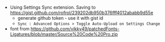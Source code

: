 - Using Settings Sync extension. Saving to https://gist.github.com/rofrol/239202db950b376fff4012ababb9d55e
  - generate github token - use it with gist id
  - `Sync : Advanced Options > Toggle Auto-Upload on Settings Change`
- font from https://github.com/vikky49/patchedFonts-Ligatures/blob/master/Source%20Code%20Pro.zip
